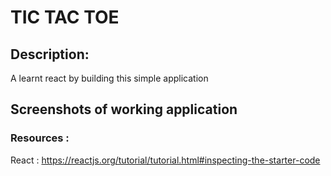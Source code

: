 # TIC TAC TOE
## Description:
A learnt react by building this simple application

## Screenshots of working application


### Resources :
React : https://reactjs.org/tutorial/tutorial.html#inspecting-the-starter-code

